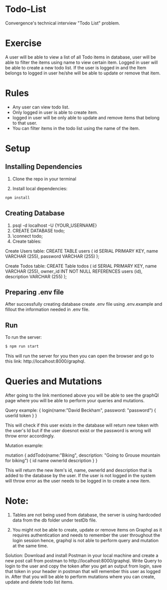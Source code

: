 # Todo-List

Convergence's technical interview "Todo List" problem.

# Exercise

A user will be able to view a list of all Todo items in database, user will be able to filter the items using name to view certain item. Logged in user will be able to create a new todo list. If the user is logged in and the Item belongs to logged in user he/she will be able to update or remove that item. 

# Rules

- Any user can view todo list. 
- Only logged in user is able to create item.
- logged in user will be only able to update and remove items that belong to that user.
- You can filter items in the todo list using the name of the item.


# Setup

## Installing Dependencies

1. Clone the repo in your terminal

2. Install local dependencies:

```bash
npm install
```

## Creating Database

1. psql -d localhost -U {YOUR_USERNAME}
2. CREATE DATABASE todo;
3. \connect todo;
4. Create tables: 

Create Users table:
CREATE TABLE users ( id SERIAL PRIMARY KEY, name VARCHAR (255), password VARCHAR (255) );

Create Todos table:
CREATE Table todos ( id SERIAL PRIMARY KEY, name VARCHAR (255), owner_id INT NOT NULL REFERENCES users (id), description VARCHAR (255) );

## Preparing .env file

After successfully creating database create .env file using .env.example and fillout the information needed in .env file.

## Run

To run the server:

```bash
$ npm run start
```

This will run the server for you then you can open the browser and go to this link: http://localhost:8000/graphql.


# Queries and Mutations

After going to the link mentioned above you will be able to see the graphQl page where you will be able to perform your queries and mutations. 

Query example:
{
  login(name:"David Beckham", password: "password") {
    userId
    token
  }
}

This will check if this user exists in the database will return new token with the user's Id but if the user doesnot exist or the password is wrong will throw error accordingly.

Mutation example:

mutation {
  addTodo(name:"Biking", description: "Going to Grouse mountain for biking") {
 	id
  name
  ownerId
  description
  }
}

This will return the new item's id, name, ownerId and description that is added to the database by the user. If the user is not logged in the system will throw error as the user needs to be logged in to create a new item.

# Note:

1. Tables are not being used from database, the server is using hardcoded data from the db folder under testDb file.

2. You might not be able to create, update or remove items on Graphql as it requires authentication and needs to remember the user throughout the login session hence, graphql is not able to perform query and mutation at the same time. 

Solution: Download and install Postman in your local machine and create a new post call from postman to  http://localhost:8000/graphql. Write Query to login to the user and copy the token after you get an output from login, save that token in your header in postman that will remember this user as logged in. After that you will be able to perform mutations where you can create, update and delete todo list items.


